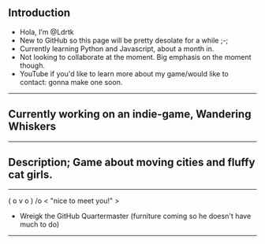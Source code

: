 Introduction
-------

- Hola, I’m @Ldrtk
- New to GitHub so this page will be pretty desolate for a while ;-;
- Currently learning Python and Javascript, about a month in.
- Not looking to collaborate at the moment. Big emphasis on the moment though.
- YouTube if you'd like to learn more about my game/would like to contact: gonna make one soon.

<!---
Ldrtk/Ldrtk is a ✨ special ✨ repository because its `README.md` (this file) appears on your GitHub profile.
You can click the Preview link to take a look at your changes. 
--->
-------
Currently working on an indie-game, Wandering Whiskers 
-------
-------
Description; Game about moving cities and fluffy cat girls.
-------


------

( o v o ) /o    < "nice to meet you!" >

- Wreigk the GitHub Quartermaster (furniture coming so he doesn't have much to do)

------
